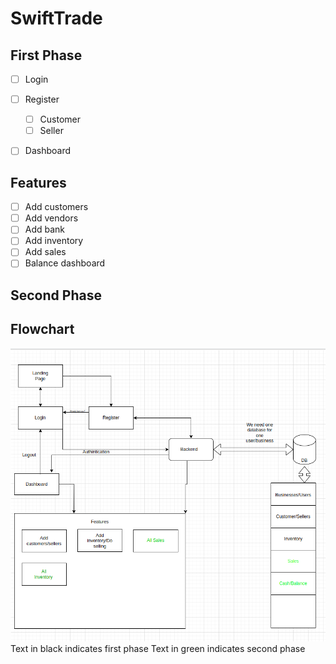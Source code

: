# SwiftTrade

## First Phase

- [ ] Login

- [ ] Register

  - [ ] Customer
  - [ ] Seller

- [ ] Dashboard

## Features

- [ ] Add customers
- [ ] Add vendors
- [ ] Add bank
- [ ] Add inventory
- [ ] Add sales
- [ ] Balance dashboard

## Second Phase

## Flowchart

![First Phase rought outline](./flow-chart.png)
Text in black indicates first phase
Text in green indicates second phase
